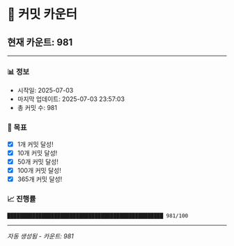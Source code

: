# 🔢 커밋 카운터

## 현재 카운트: 981

---

### 📊 정보
- 시작일: 2025-07-03
- 마지막 업데이트: 2025-07-03 23:57:03
- 총 커밋 수: 981

### 🎯 목표
- [x] 1개 커밋 달성!
- [x] 10개 커밋 달성!
- [x] 50개 커밋 달성!
- [x] 100개 커밋 달성!
- [x] 365개 커밋 달성!

### 📈 진행률
```
██████████████████████████████████████████████████ 981/100
```

---
*자동 생성됨 - 카운트: 981*
